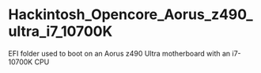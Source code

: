 # Hackintosh_Opencore_Aorus_z490_ultra_i7_10700K
EFI folder used to boot on an Aorus z490 Ultra motherboard with an i7-10700K CPU
